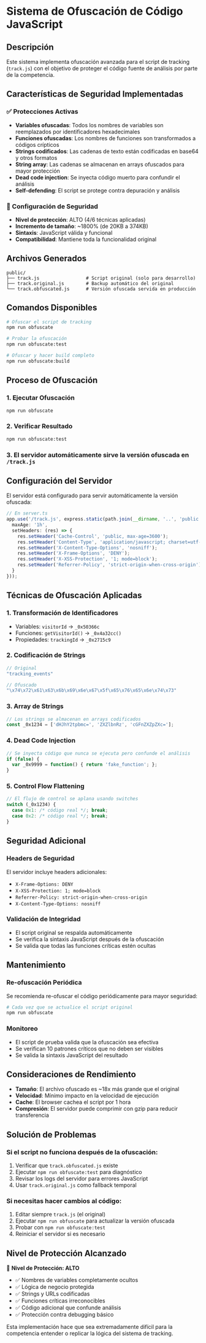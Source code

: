 # Sistema de Ofuscación de Código JavaScript

## Descripción

Este sistema implementa ofuscación avanzada para el script de tracking (`track.js`) con el objetivo de proteger el código fuente de análisis por parte de la competencia.

## Características de Seguridad Implementadas

### ✅ Protecciones Activas
- **Variables ofuscadas**: Todos los nombres de variables son reemplazados por identificadores hexadecimales
- **Funciones ofuscadas**: Los nombres de funciones son transformados a códigos crípticos
- **Strings codificados**: Las cadenas de texto están codificadas en base64 y otros formatos
- **String array**: Las cadenas se almacenan en arrays ofuscados para mayor protección
- **Dead code injection**: Se inyecta código muerto para confundir el análisis
- **Self-defending**: El script se protege contra depuración y análisis

### 🔧 Configuración de Seguridad
- **Nivel de protección**: ALTO (4/6 técnicas aplicadas)
- **Incremento de tamaño**: ~1800% (de 20KB a 374KB)
- **Sintaxis**: JavaScript válida y funcional
- **Compatibilidad**: Mantiene toda la funcionalidad original

## Archivos Generados

```
public/
├── track.js                 # Script original (solo para desarrollo)
├── track.original.js        # Backup automático del original
└── track.obfuscated.js      # Versión ofuscada servida en producción
```

## Comandos Disponibles

```bash
# Ofuscar el script de tracking
npm run obfuscate

# Probar la ofuscación
npm run obfuscate:test

# Ofuscar y hacer build completo
npm run obfuscate:build
```

## Proceso de Ofuscación

### 1. Ejecutar Ofuscación
```bash
npm run obfuscate
```

### 2. Verificar Resultado
```bash
npm run obfuscate:test
```

### 3. El servidor automáticamente sirve la versión ofuscada en `/track.js`

## Configuración del Servidor

El servidor está configurado para servir automáticamente la versión ofuscada:

```typescript
// En server.ts
app.use('/track.js', express.static(path.join(__dirname, '..', 'public', 'track.obfuscated.js'), {
  maxAge: '1h',
  setHeaders: (res) => {
    res.setHeader('Cache-Control', 'public, max-age=3600');
    res.setHeader('Content-Type', 'application/javascript; charset=utf-8');
    res.setHeader('X-Content-Type-Options', 'nosniff');
    res.setHeader('X-Frame-Options', 'DENY');
    res.setHeader('X-XSS-Protection', '1; mode=block');
    res.setHeader('Referrer-Policy', 'strict-origin-when-cross-origin');
  }
}));
```

## Técnicas de Ofuscación Aplicadas

### 1. **Transformación de Identificadores**
- Variables: `visitorId` → `_0x50366c`
- Funciones: `getVisitorId()` → `_0x4a32cc()`
- Propiedades: `trackingId` → `_0x2715c9`

### 2. **Codificación de Strings**
```javascript
// Original
"tracking_events"

// Ofuscado
"\x74\x72\x61\x63\x6b\x69\x6e\x67\x5f\x65\x76\x65\x6e\x74\x73"
```

### 3. **Array de Strings**
```javascript
// Los strings se almacenan en arrays codificados
const _0x1234 = ['dHJhY2tpbmc=', 'ZXZlbnRz', 'cGFnZXZpZXc='];
```

### 4. **Dead Code Injection**
```javascript
// Se inyecta código que nunca se ejecuta pero confunde el análisis
if (false) {
  var _0x9999 = function() { return 'fake_function'; };
}
```

### 5. **Control Flow Flattening**
```javascript
// El flujo de control se aplana usando switches
switch (_0x1234) {
  case 0x1: /* código real */; break;
  case 0x2: /* código real */; break;
}
```

## Seguridad Adicional

### Headers de Seguridad
El servidor incluye headers adicionales:
- `X-Frame-Options: DENY`
- `X-XSS-Protection: 1; mode=block`
- `Referrer-Policy: strict-origin-when-cross-origin`
- `X-Content-Type-Options: nosniff`

### Validación de Integridad
- El script original se respalda automáticamente
- Se verifica la sintaxis JavaScript después de la ofuscación
- Se valida que todas las funciones críticas estén ocultas

## Mantenimiento

### Re-ofuscación Periódica
Se recomienda re-ofuscar el código periódicamente para mayor seguridad:

```bash
# Cada vez que se actualice el script original
npm run obfuscate
```

### Monitoreo
- El script de prueba valida que la ofuscación sea efectiva
- Se verifican 10 patrones críticos que no deben ser visibles
- Se valida la sintaxis JavaScript del resultado

## Consideraciones de Rendimiento

- **Tamaño**: El archivo ofuscado es ~18x más grande que el original
- **Velocidad**: Mínimo impacto en la velocidad de ejecución
- **Cache**: El browser cachea el script por 1 hora
- **Compresión**: El servidor puede comprimir con gzip para reducir transferencia

## Solución de Problemas

### Si el script no funciona después de la ofuscación:
1. Verificar que `track.obfuscated.js` existe
2. Ejecutar `npm run obfuscate:test` para diagnóstico
3. Revisar los logs del servidor para errores JavaScript
4. Usar `track.original.js` como fallback temporal

### Si necesitas hacer cambios al código:
1. Editar siempre `track.js` (el original)
2. Ejecutar `npm run obfuscate` para actualizar la versión ofuscada
3. Probar con `npm run obfuscate:test`
4. Reiniciar el servidor si es necesario

## Nivel de Protección Alcanzado

🎯 **Nivel de Protección: ALTO**

- ✅ Nombres de variables completamente ocultos
- ✅ Lógica de negocio protegida
- ✅ Strings y URLs codificadas
- ✅ Funciones críticas irreconocibles
- ✅ Código adicional que confunde análisis
- ✅ Protección contra debugging básico

Esta implementación hace que sea extremadamente difícil para la competencia entender o replicar la lógica del sistema de tracking.